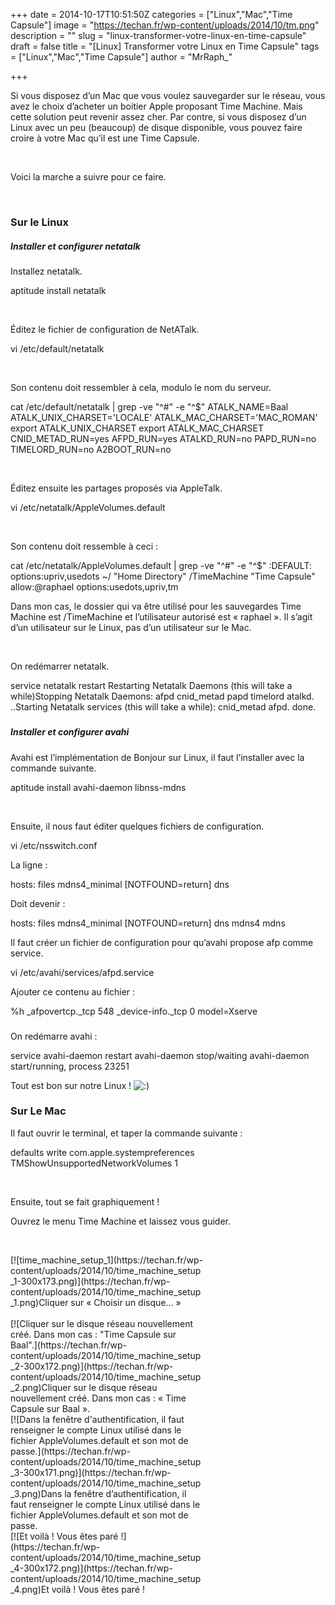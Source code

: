 +++
date = 2014-10-17T10:51:50Z
categories = ["Linux","Mac","Time Capsule"]
image = "https://techan.fr/wp-content/uploads/2014/10/tm.png"
description = ""
slug = "linux-transformer-votre-linux-en-time-capsule"
draft = false
title = "[Linux] Transformer votre Linux en Time Capsule"
tags = ["Linux","Mac","Time Capsule"]
author = "MrRaph_"

+++


Si vous disposez d’un Mac que vous voulez sauvegarder sur le réseau, vous avez le choix d’acheter un boitier Apple proposant Time Machine. Mais cette solution peut revenir assez cher. Par contre, si vous disposez d’un Linux avec un peu (beaucoup) de disque disponible, vous pouvez faire croire à votre Mac qu’il est une Time Capsule.  
  
  

Voici la marche a suivre pour ce faire.

 

### Sur le Linux

##### Installer et configurer netatalk

Installez netatalk.

aptitude install netatalk

 

Éditez le fichier de configuration de NetATalk.

vi /etc/default/netatalk

 

Son contenu doit ressembler à cela, modulo le nom du serveur.

cat /etc/default/netatalk | grep -ve "^#" -e "^$" ATALK_NAME=Baal ATALK_UNIX_CHARSET='LOCALE' ATALK_MAC_CHARSET='MAC_ROMAN' export ATALK_UNIX_CHARSET export ATALK_MAC_CHARSET CNID_METAD_RUN=yes AFPD_RUN=yes ATALKD_RUN=no PAPD_RUN=no TIMELORD_RUN=no A2BOOT_RUN=no

 

Éditez ensuite les partages proposés via AppleTalk.

vi /etc/netatalk/AppleVolumes.default

 

Son contenu doit ressemble à ceci :

cat /etc/netatalk/AppleVolumes.default | grep -ve "^#" -e "^$" :DEFAULT: options:upriv,usedots ~/ "Home Directory" /TimeMachine "Time Capsule" allow:@raphael options:usedots,upriv,tm

Dans mon cas, le dossier qui va être utilisé pour les sauvegardes Time Machine est /TimeMachine et l’utilisateur autorisé est « raphael ». Il s’agit d’un utilisateur sur le Linux, pas d’un utilisateur sur le Mac.

 

On redémarrer netatalk.

service netatalk restart Restarting Netatalk Daemons (this will take a while)Stopping Netatalk Daemons: afpd cnid_metad papd timelord atalkd. ..Starting Netatalk services (this will take a while): cnid_metad afpd. done.

##### 

##### Installer et configurer avahi

Avahi est l’implémentation de Bonjour sur Linux, il faut l’installer avec la commande suivante.

aptitude install avahi-daemon libnss-mdns

 

Ensuite, il nous faut éditer quelques fichiers de configuration.

vi /etc/nsswitch.conf

La ligne :

hosts: files mdns4_minimal [NOTFOUND=return] dns

Doit devenir :

hosts: files mdns4_minimal [NOTFOUND=return] dns mdns4 mdns

Il faut créer un fichier de configuration pour qu’avahi propose afp comme service.

vi /etc/avahi/services/afpd.service

Ajouter ce contenu au fichier :

<?xml version="1.0" standalone='no'?><!--*-nxml-*-->  <service-group> <name replace-wildcards="yes">%h</name> <service> <type>_afpovertcp._tcp</type> <port>548</port> </service> <service> <type>_device-info._tcp</type> <port>0</port> <txt-record>model=Xserve</txt-record> </service> </service-group>

### 

On redémarre avahi :

service avahi-daemon restart avahi-daemon stop/waiting avahi-daemon start/running, process 23251

Tout est bon sur notre Linux ! ![:)](http://blog.techan.fr/wp-includes/images/smilies/simple-smile.png)

### Sur Le Mac

Il faut ouvrir le terminal, et taper la commande suivante :

defaults write com.apple.systempreferences TMShowUnsupportedNetworkVolumes 1

 

Ensuite, tout se fait graphiquement !

Ouvrez le menu Time Machine et laissez vous guider.

 

<div class="wp-caption aligncenter" id="attachment_258" style="width: 310px">[![time_machine_setup_1](https://techan.fr/wp-content/uploads/2014/10/time_machine_setup_1-300x173.png)](https://techan.fr/wp-content/uploads/2014/10/time_machine_setup_1.png)Cliquer sur « Choisir un disque… »

</div> 

<div class="wp-caption aligncenter" id="attachment_259" style="width: 310px">[![Cliquer sur le disque réseau nouvellement créé. Dans mon cas : "Time Capsule sur Baal".](https://techan.fr/wp-content/uploads/2014/10/time_machine_setup_2-300x172.png)](https://techan.fr/wp-content/uploads/2014/10/time_machine_setup_2.png)Cliquer sur le disque réseau nouvellement créé.  
Dans mon cas : « Time Capsule sur Baal ».

</div><div class="wp-caption aligncenter" id="attachment_260" style="width: 310px">[![Dans la fenêtre d'authentification, il faut renseigner le compte Linux utilisé dans le fichier AppleVolumes.default et son mot de passe.](https://techan.fr/wp-content/uploads/2014/10/time_machine_setup_3-300x171.png)](https://techan.fr/wp-content/uploads/2014/10/time_machine_setup_3.png)Dans la fenêtre d’authentification, il faut renseigner le compte Linux utilisé dans le fichier AppleVolumes.default et son mot de passe.

</div><div class="wp-caption aligncenter" id="attachment_261" style="width: 310px">[![Et voilà ! Vous êtes paré !](https://techan.fr/wp-content/uploads/2014/10/time_machine_setup_4-300x172.png)](https://techan.fr/wp-content/uploads/2014/10/time_machine_setup_4.png)Et voilà ! Vous êtes paré !

</div> 


